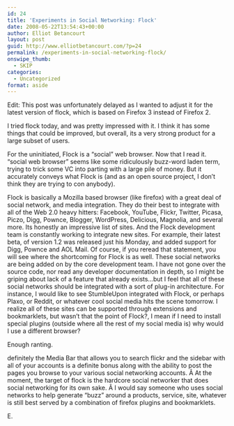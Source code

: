 ```yaml
---
id: 24
title: 'Experiments in Social Networking: Flock'
date: 2008-05-22T13:54:43+00:00
author: Elliot Betancourt
layout: post
guid: http://www.elliotbetancourt.com/?p=24
permalink: /experiments-in-social-networking-flock/
onswipe_thumb:
  - SKIP
categories:
  - Uncategorized
format: aside
---
```

Edit: This post was unfortunately delayed as I wanted to adjust it for the latest version of flock, which is based on Firefox 3 instead of Firefox 2.

I tried flock today, and was pretty impressed with it. I think it has some things that could be improved, but overall, its a very strong product for a large subset of users.

For the uninitiated, Flock is a &#8220;social&#8221; web browser. Now that I read it. &#8220;social web browser&#8221; seems like some ridiculously buzz-word laden term, trying to trick some VC into parting with a large pile of money. But it accurately conveys what Flock is (and as an open source project, I don&#8217;t think they are trying to con anybody).

Flock is basically a Mozilla based browser (like firefox) with a great deal of social network, and media integration. They do their best to integrate with all of the Web 2.0 heavy hitters: Facebook, YouTube, Flickr, Twitter, Picasa, Piczo, Digg, Pownce, Blogger, WordPress, Delicious, Magnolia, and several more. Its honestly an impressive list of sites. And the Flock development team is constantly working to integrate new sites. For example, their latest beta, of version 1.2 was released just his Monday, and added support for Digg, Pownce and AOL Mail. Of course, if you reread that statement, you will see where the shortcoming for Flock is as well. These social networks are being added on by the core development team. I have not gone over the source code, nor read any developer documentation in depth, so I might be griping about lack of a feature that already exists&#8230;but I feel that all of these social networks should be integrated with a sort of plug-in architecture. For instance, I would like to see StumbleUpon integrated with Flock, or perhaps Plaxo, or Reddit, or whatever cool social media hits the scene tomorrow. I realize all of these sites can be supported through extensions and bookmarklets, but wasn&#8217;t that the point of Flock?, I mean if I need to install special plugins (outside where all the rest of my social media is) why would I use a different browser?

Enough ranting.

definitely the Media Bar that allows you to search flickr and the sidebar with all of your accounts is a definite bonus along with the ability to post the pages you browse to your various social networking accounts. Â At the moment, the target of flock is the hardcore social networker that does social networking for its own sake. Â I would say someone who uses social networks to help generate &#8220;buzz&#8221; around a products, service, site, whatever is still best served by a combination of firefox plugins and bookmarklets.

E.